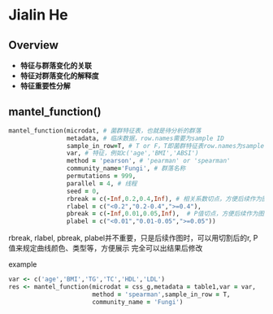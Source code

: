 # Jialin He

## Overview

- **特征与群落变化的关联**
- **特征对群落变化的解释度**
- **特征重要性分解**

## mantel_function()

```ruby
mantel_function(microdat, # 菌群特征表，也就是待分析的群落
                metadata, # 临床数据，row.names需要为sample ID
                sample_in_row=T, # T or F，T即菌群特征表row.names为sample ID
                var, # 特征，例如c('age','BMI','ABSI')
                method = 'pearson', # 'pearman' or 'spearman'
                community_name='Fungi', # 群落名称
                permutations = 999,
                parallel = 4, # 线程
                seed = 0,
                rbreak = c(-Inf,0.2,0.4,Inf), # 相关系数切点，方便后续作为图形的legend
                rlabel = c("<0.2","0.2-0.4",">=0.4"),
                pbreak = c(-Inf,0.01,0.05,Inf),  # P值切点，方便后续作为图形的legend
                plabel = c("<0.01","0.01-0.05",">=0.05"))
```

rbreak, rlabel, pbreak, plabel并不重要，只是后续作图时，可以用切割后的r, P值来规定曲线颜色、类型等，方便展示
完全可以出结果后修改

example

```ruby
var <- c('age','BMI','TG','TC','HDL','LDL')
res <- mantel_function(microdat = css_g,metadata = table1,var = var,
                       method = 'spearman',sample_in_row = T,
                       community_name = 'Fungi')
```




